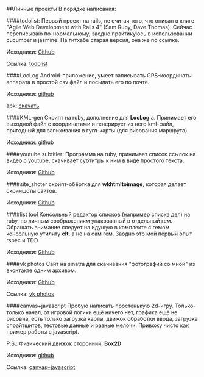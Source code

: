 ##Личные проекты
В порядке написания:

####todolist:
Первый проект на rails, не считая того, что описан в книге "Agile Web Development with Rails 4" (Sam Ruby, Dave Thomas).
Сейчас переписываю по-нормальному, заодно практикуюсь в использовании cucumber и jasmine. На гитхабе старая версия, она же по ссылке.

Исходники: [Github](https://github.com/Vizvamitra/todolist)

Ссылка: [todolist](http://vizvamitra.ddns.net/)

####LocLog
Android-приложение, умеет записывать GPS-координаты аппарата в простой csv файл и посылать его по почте.

Исходники: [github](LocLog)

apk: [скачать](https://github.com/Vizvamitra/resume/raw/master/home_projects/LocLog/bin/LocLog.apk)

####KML-gen
Скрипт на ruby, дополнение для **LocLog**'а. Принимает его выходной файл с координатами и генерирует из него kml-файл, пригодный для запихивания в гугл-карты (для рисования маршрута).

Исходники: [github](KMLgen)

####youtube subtitler:
Программа на ruby, принимает список ссылок на видео с youtube, скачивает субтитры к ним в виде простого текста.

Исходники: [Github](https://github.com/Vizvamitra/youtube_subtitler)

####site_shoter
скрипт-обёртка для **wkhtmltoimage**, которая делает скриншоты сайтов.

Исходники: [Github](https://github.com/Vizvamitra/site_shoter)

####list tool
Консольный редактор списков (например списка дел) на ruby, по личным соображениям упакованный в отдельный гем. Обращать внимание следует на идущую в комплекте с гемом консольную утилиту **clt**, а не на сам гем.
Заодно это мой первый опыт rspec и TDD.

Исходники: [Github](https://github.com/Vizvamitra/list-tool)

####vk photos
Сайт на sinatra для скачивания "фотографий со мной" из вконтакте одним архивом.

Исходники: [Github](https://github.com/Vizvamitra/vk_photos)

Ссылка: [vk photos](http://vizvamitra.ddns.net:4000/)

####canvas+javascript
Пробую написать простенькую 2d-игру. Только-только начал, от игровой логики ещё ничего нет, графика ещё не рисовна, есть только загрузка карты, движок обработки ввода, загрузка спрайтшитов, тестовые данные и разные мелочи.  Привожу чисто как пример работы с javascript.

P.S.: Физический движок сторонний, **Box2D**

Исходники: [github](canvas%2Bjavascript)

Ссылка: [canvas+javascript](http://vizvamitra.ddns.net:3001/)